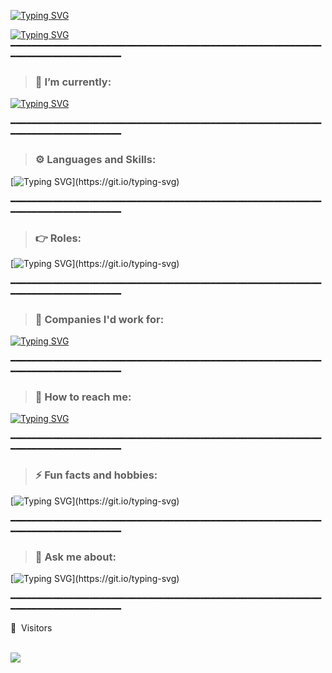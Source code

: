 [![Typing SVG](https://readme-typing-svg.demolab.com?font=DM+Sans&size=30&pause=500&color=9E00F7&random=false&width=435&lines=Shine+Tan;Hyang+Woo)](https://git.io/typing-svg)

[![Typing SVG](https://readme-typing-svg.demolab.com?font=DM+Sans&size=20&pause=1000&color=9E00F7&random=false&width=435&lines=github.com/hyangwoosh)](https://git.io/typing-svg)
━━━━━━━━━━━━━━━━━━━━━━━━━━━━━━━━━━━━━━━━━━━━━━━━━━━━━━━━━━━━━━━━━━━━━━━━━━━━━━━━

> ### 🔭 I’m currently: 
[![Typing SVG](https://readme-typing-svg.herokuapp.com?color=ebae34&duration=3000&lines=Serving+National+Service+in+the+Air+force)](https://git.io/typing-svg)

━━━━━━━━━━━━━━━━━━━━━━━━━━━━━━━━━━━━━━━━━━━━━━━━━━━━━━━━━━━━━━━━━━━━━━━━━━━━━━━━

> ### ⚙️ Languages and Skills: 
[![Typing SVG](https://readme-typing-svg.herokuapp.com?color=F4007A&duration=2000&lines=Javascript;Typescript;html-css;Java;ReactJS;C#;SQL;noSQL;ExpressJS;Python;Android+Studio;Robotic+Process+Automation;Agile+Methodologies;AWS;)](https://git.io/typing-svg)

━━━━━━━━━━━━━━━━━━━━━━━━━━━━━━━━━━━━━━━━━━━━━━━━━━━━━━━━━━━━━━━━━━━━━━━━━━━━━━━━

> ### 👉 Roles: 
[![Typing SVG](https://readme-typing-svg.herokuapp.com?color=6b34eb&duration=4000&lines=Front+End;Back+End;Full+Stack+Developer;)](https://git.io/typing-svg)

━━━━━━━━━━━━━━━━━━━━━━━━━━━━━━━━━━━━━━━━━━━━━━━━━━━━━━━━━━━━━━━━━━━━━━━━━━━━━━━━

> ### 👋 Companies I'd work for: 
[![Typing SVG](https://readme-typing-svg.herokuapp.com?color=ebae34&duration=4000&lines=Amazon;Microsoft;Apple;Intel;Google;NCS;TikTok;Shopee;Nvidia;AMD)](https://git.io/typing-svg)

━━━━━━━━━━━━━━━━━━━━━━━━━━━━━━━━━━━━━━━━━━━━━━━━━━━━━━━━━━━━━━━━━━━━━━━━━━━━━━━━

> ### 👋 How to reach me: 
[![Typing SVG](https://readme-typing-svg.herokuapp.com?color=ebae34&duration=4000&lines=Instagram:+@hyang.woo;Telegram:+@hyangwoo;Email:+shine.thw@gmail.com)](https://git.io/typing-svg)

━━━━━━━━━━━━━━━━━━━━━━━━━━━━━━━━━━━━━━━━━━━━━━━━━━━━━━━━━━━━━━━━━━━━━━━━━━━━━━━━

> ### ⚡ Fun facts and hobbies: 
[![Typing SVG](https://readme-typing-svg.herokuapp.com?color=ebae34&duration=4000&lines=I+love+building+computers+and+custom+keyboards;I'm+an+audiophile;Longboarding;I+like+clothes+and+fasion;)](https://git.io/typing-svg)

━━━━━━━━━━━━━━━━━━━━━━━━━━━━━━━━━━━━━━━━━━━━━━━━━━━━━━━━━━━━━━━━━━━━━━━━━━━━━━━━

> ### 💬 Ask me about: 
[![Typing SVG](https://readme-typing-svg.herokuapp.com?color=ebae34&duration=4000&lines=Custom+keyboards;Headphones+or+IEMS;Longboarding;Clothing+and+Fashion+Designers;Anime;)](https://git.io/typing-svg)

━━━━━━━━━━━━━━━━━━━━━━━━━━━━━━━━━━━━━━━━━━━━━━━━━━━━━━━━━━━━━━━━━━━━━━━━━━━━━━━━

<p>👀 &nbsp;Visitors</p>
 <br>
<img align="left" src="https://profile-counter.glitch.me/hyangwoosh/count.svg" />


<!--
Here are some ideas to get you started:
- 🔭 I’m currently working on ...
- 🌱 I’m currently learning ...
- 💬 Ask me about ...
-->
